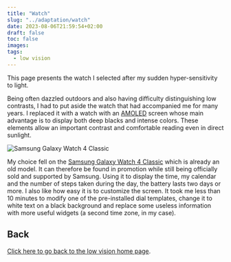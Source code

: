 ```yaml
---
title: "Watch"
slug: "../adaptation/watch"
date: 2023-08-06T21:59:54+02:00
draft: false
toc: false
images:
tags:
  - low vision
---
```

This page presents the watch I selected after my sudden hyper-sensitivity to light.

Being often dazzled outdoors and also having difficulty distinguishing low contrasts, I had to put aside the watch that had accompanied me for many years. I replaced it with a watch with an [AMOLED](https://en.wikipedia.org/wiki/OLED) screen whose main advantage is to display both deep blacks and intense colors. These elements allow an important contrast and comfortable reading even in direct sunlight.

![Samsung Galaxy Watch 4 Classic](/vision/galaxy-watch.png)

My choice fell on the [Samsung Galaxy Watch 4 Classic](https://www.samsung.com/global/galaxy/galaxy-watch4-classic/specs/) which is already an old model. It can therefore be found in promotion while still being officially sold and supported by Samsung. Using it to display the time, my calendar and the number of steps taken during the day, the battery lasts two days or more. I also like how easy it is to customize the screen. It took me less than 10 minutes to modify one of the pre-installed dial templates, change it to white text on a black background and replace some useless information with more useful widgets (a second time zone, in my case).

## Back
[Click here to go back to the low vision home page](..).
